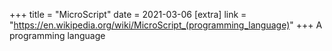 +++
title = "MicroScript"
date = 2021-03-06
[extra]
link = "https://en.wikipedia.org/wiki/MicroScript_(programming_language)"
+++
A programming language

